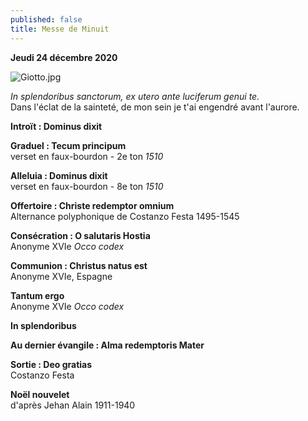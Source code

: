 ```yaml
---
published: false
title: Messe de Minuit
---
```

**Jeudi 24 décembre 2020**

![Giotto.jpg]({{site.baseurl}}/images/Giotto.jpg)

*In splendoribus sanctorum, ex utero ante luciferum genui te.*  
Dans l'éclat de la sainteté, de mon sein je t'ai engendré avant l'aurore.

**Introït : Dominus dixit**  

**Graduel : Tecum principum**  
verset en faux-bourdon - 2e ton *1510*

**Alleluia : Dominus dixit**  
verset en faux-bourdon - 8e ton *1510*

**Offertoire : Christe redemptor omnium**  
Alternance polyphonique de Costanzo Festa 1495-1545

**Consécration : O salutaris Hostia**  
Anonyme XVIe *Occo codex*

**Communion : Christus natus est**  
Anonyme XVIe, Espagne

**Tantum ergo**  
Anonyme XVIe *Occo codex*

**In splendoribus**

**Au dernier évangile : Alma redemptoris Mater**  

**Sortie : Deo gratias**  
Costanzo Festa

**Noël nouvelet**  
d'après Jehan Alain 1911-1940
